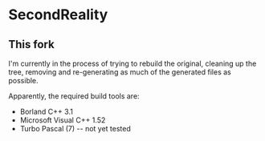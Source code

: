 # SecondReality

## This fork

I'm currently in the process of trying to rebuild the original, cleaning up the tree, removing and re-generating as much of the generated files as possible.

Apparently, the required build tools are:

* Borland C++ 3.1
* Microsoft Visual C++ 1.52
* Turbo Pascal (7) -- not yet tested
